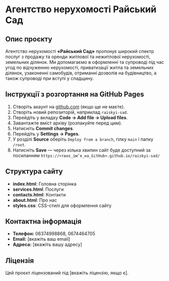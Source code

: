 
# Агентство нерухомості Райський Сад

## Опис проєкту
Агентство нерухомості **«Райський Сад»** пропонує широкий спектр послуг з продажу та оренди житлової та нежитлової нерухомості, земельних ділянок. Ми допомагаємо в оформленні та супроводі під час угод по відчуженню нерухомості, приватизації житла та земельних ділянок, узаконенні самобудів, отриманні дозволів на будівництво, а також супроводі при вступі у спадщину.

## Інструкції з розгортання на GitHub Pages
1. Створіть акаунт на [github.com](https://github.com) (якщо ще не маєте).
2. Створіть новий репозиторій, наприклад `raiskyi-sad`.
3. Перейдіть у вкладку **Code → Add file → Upload files**.
4. Завантажте вміст архіву (розпакуйте перед цим).
5. Натисніть **Commit changes**.
6. Перейдіть у **Settings → Pages**.
7. У розділі **Source** оберіть `Deploy from a branch`, гілку `main` і папку `/root`.
8. Натисніть **Save** — через кілька хвилин сайт буде доступний за посиланням `https://<твоє_ім’я_на_GitHub>.github.io/raiskyi-sad/`

## Структура сайту
- **index.html**: Головна сторінка
- **services.html**: Послуги
- **contacts.html**: Контакти
- **about.html**: Про нас
- **styles.css**: CSS-стилі для оформлення сайту

## Контактна інформація
- **Телефон:** 06374998868, 0674464705
- **Email:** [вкажіть ваш email]
- **Адреса:** [вкажіть вашу адресу]

## Ліцензія
Цей проєкт ліцензований під [вкажіть ліцензію, якщо є].
